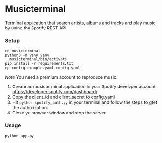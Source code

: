 # Musicterminal
Terminal application that search artists, albums and tracks and play music by using the Spotify REST API

### Setup
```shell
cd musicterminal
python3 -m venv venv
. musicterminal/bin/activate
pip install -r requirements.txt
cp config-example.yaml config.yaml
```

*Note* You need a premium account to reproduce music.

1. Create an musicterminal application in your Spotify developer account https://developer.spotify.com/dashboard/
1. Copy the client_id and client_secret to config.yaml
1. Hit ```python spotify_auth.py``` in your terminal and follow the steps to gtet the authorization.
1. Close yu browser window and stop the server.

### Usage
```
python app.py
```